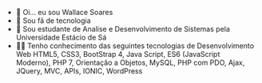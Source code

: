 - 👋 Oi... eu sou Wallace Soares
- 👀 Sou fã de tecnologia
- 🌱 Sou estudante de Analise e Desenvolvimento de Sistemas pela Universidade Estácio de Sá
- 🧑‍🎓 Tenho conhecimento das seguintes tecnologias de Desenvolvimento Web HTML5, CSS3, BootStrap 4, Java Script, ES6 (JavaScript Moderno), PHP 7, Orientação a Objetos, MySQL, PHP com PDO, Ajax, JQuery, MVC, APIs, IONIC, WordPress


<!---
wallacextreme/wallacextreme is a ✨ special ✨ repository because its `README.md` (this file) appears on your GitHub profile.
You can click the Preview link to take a look at your changes.
--->
